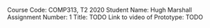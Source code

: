 Course Code: COMP313, T2 2020
Student Name: Hugh Marshall
Assignment Number: 1
Title: TODO
Link to video of Prototype: TODO
